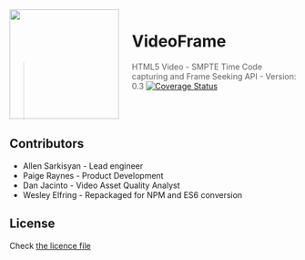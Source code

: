 <img src="http://i.imgur.com/ahsHVk5.png" align="left" width="192px" height="192px"/>
<img align="left" width="0" height="192px" hspace="10"/>

# VideoFrame
> HTML5 Video - SMPTE Time Code capturing and Frame Seeking API - Version: 0.3
> [![Coverage Status](https://coveralls.io/repos/github/WesleyE/VideoFrame/badge.svg?branch=master)](https://coveralls.io/github/WesleyE/VideoFrame?branch=master)
<br><br><br><br>

## Contributors
* Allen Sarkisyan - Lead engineer
* Paige Raynes - Product Development
* Dan Jacinto - Video Asset Quality Analyst
* Wesley Elfring - Repackaged for NPM and ES6 conversion

## License
Check [the licence file](LICENSE.md)
